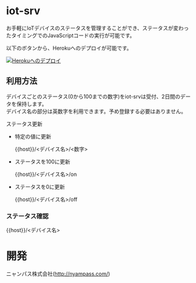 # iot-srv

お手軽にIoTデバイスのステータスを管理することができ、ステータスが変わったタイミングでのJavaScriptコードの実行が可能です。

以下のボタンから、Herokuへのデプロイが可能です。

[![Herokuへのデプロイ](https://www.herokucdn.com/deploy/button.svg)](https://heroku.com/deploy)

## 利用方法

デバイスごとのステータス(0から100までの数字)をiot-srvは受付、2日間のデータを保持します。<br>
デバイス名の部分は英数字を利用できます。予め登録する必要はありません。<br>

ステータス更新

- 特定の値に更新

   {{host}}/&lt;デバイス名&gt;/&lt;数字&gt;

- ステータスを100に更新

   {{host}}/&lt;デバイス名&gt;/on

- ステータスを0に更新

   {{host}}/&lt;デバイス名&gt;/off

### ステータス確認

   {{host}}/&lt;デバイス名&gt;

# 開発

ニャンパス株式会社(http://nyampass.com/)
